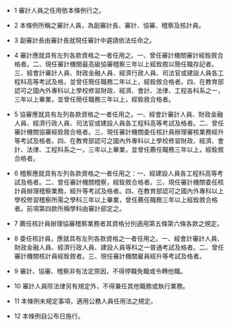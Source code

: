 * 1 審計人員之任用依本條例行之。

* 2 本條例所稱之審計人員，為副審計長、審計、協審、稽察及核計員。

* 3 副審計長由審計長就現任審計中遴請依法任命之。

* 4 審計應就具有左列各款資格之一者任用之。一、曾任審計機關審計經銓敘合格者。二、現任審計機關最高級協審稽察三年以上經銓敘以簡任職存記者。三、經會計審計人員、財政金融人員、經濟行政人員、司法官或建設人員各工程科高等考試及格，並曾任簡任職務二年以上，經銓敘合格者。四、在教育部認可之國內外專科以上學校修習財政、經濟、會計、法律、工程各科系之一，三年以上畢業，並曾任簡任職務三年以上，經銓敘合格者。

* 5 協審應就具有左列各款資格之一者任用之。一、經會計審計人員、財政金融人員、經濟行政人員、司法官或建設人員各工程科高等考試及格者。二、曾任審計機關協審經銓敘合格者。三、現任審計機關委任核計員辦理審核業務經升等考試及格者。四、在教育部認可之國內外專科以上學校修習財政、經濟、會計、法律、工程科系之一，三年以上畢業，並曾任薦任職務三年以上，經銓敘合格者。

* 6 稽察應就具有左列各款資格之一者任用之：一、經建設人員各工程科高等考試及格者。二、曾任審計機關稽察，經銓敘合格者。三、現任審計機關委任核計員辦理稽察業務，經升等考試及格者。四、在教育部認可之國內外專科以上學校修習稽察所需之學科三年以上畢業，曾任薦任職務三年以上經銓敘合格者。前項第四款所稱學科由審計部定之。

* 7 薦任核計員辦理協審稽察業務者其資格分別適用第五條第六條各款之規定。

* 8 委任核計員，應就具有左列各款資格之一者任用之。一、經會計審計人員、財政金融人員、經濟行政人員、建設人員等科之一普通考試及格者。二、曾任審計機關核計員經銓敘者。三、現任審計機關雇員經升等考試及格者。

* 9 審計、協審、稽察非有法定原因，不得停職免職或令轉他職。

* 10 審計人員除法律另有規定外，不得兼任其他職務或執行業務。

* 11 本條例未規定事項，適用公務人員任用法之規定。

* 12 本條例自公布日施行。

